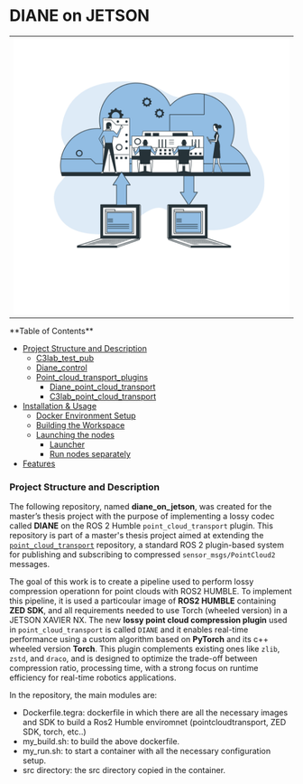 # DIANE on JETSON

<table align="center">
  <tr>
    <td align="center">
      <img src="/connection.png" alt="Connessione" width="500"/>
    </td>
  </tr>
</table>  
**Table of Contents**

- [Project Structure and Description](#project-structure-and-description)
  - [C3lab_test_pub](#c3lab_test_pub)
  - [Diane_control](#diane_control)
  - [Point_cloud_transport_plugins](#point_cloud_transport_plugins)
    - [Diane_point_cloud_transport](#diane_point_cloud_transport)
    - [C3lab_point_cloud_transport](#c3lab_point_cloud_transport)
- [Installation & Usage](#installation--usage)
    - [Docker Environment Setup](#1-docker-environment-setup)
    - [Building the Workspace](#2-building-the-workspace-inside-the-container)
    - [Launching the nodes](#3-launching-the-nodes)
        - [Launcher](#option-31--use-launcher-script-for-encoding-and-decoding)
        - [Run nodes separately](#option-32--run-encoding-and-decoding-nodes-separately)
- [Features](#features)


### Project Structure and Description

The following repository, named **diane_on_jetson**, was created for the master’s thesis project with the purpose of implementing a lossy codec called **DIANE** on the ROS 2 Humble `point_cloud_transport` plugin.
This repository is part of a master's thesis project aimed at extending the [`point_cloud_transport`](https://github.com/ros-perception/point_cloud_transport_plugins/tree/humble) repository, a standard ROS 2 plugin-based system for publishing and subscribing to compressed `sensor_msgs/PointCloud2` messages.

The goal of this work is to create a pipeline used to perform lossy compression operationn for point clouds with ROS2 HUMBLE. To implement this pipeline, it is used a particoular image of **ROS2 HUMBLE** containing **ZED SDK**, and all requirements needed to use Torch (wheeled version) in a JETSON XAVIER NX.
The  new **lossy point cloud compression plugin** used in `point_cloud_transport` is called `DIANE` and it enables real-time performance using a custom algorithm based on **PyTorch** and its c++ wheeled version **Torch**. This plugin complements existing ones like `zlib`, `zstd`, and `draco`, and is designed to optimize the trade-off between compression ratio, processing time, with a strong focus on runtime efficiency for real-time robotics applications.

In the repository, the main modules are:
- Dockerfile.tegra: dockerfile in which there are all the necessary images and SDK to build a Ros2 Humble enviromnet (pointcloudtransport, ZED SDK, torch, etc..)
- my_build.sh: to build the above dockerfile.
- my_run.sh: to start a container with all the necessary configuration setup.
- src directory: the src directory copied in the container.
